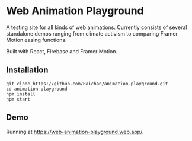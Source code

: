 # Web Animation Playground

A testing site for all kinds of web animations. Currently consists of several standalone demos ranging from climate activism to comparing Framer Motion easing functions.

Built with React, Firebase and Framer Motion.

## Installation

```
git clone https://github.com/Raichan/animation-playground.git
cd animation-playground
npm install
npm start
```

## Demo

Running at https://web-animation-playground.web.app/.
